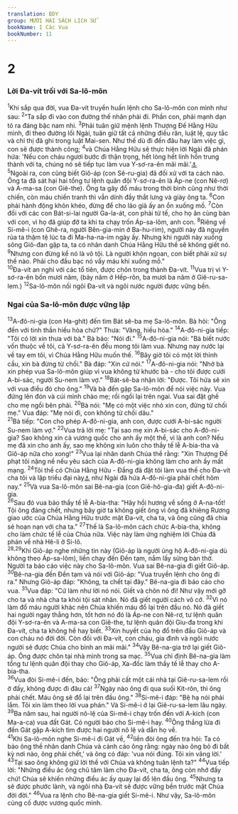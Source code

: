 ```yaml
---
translation: BDY
group: MƯƠI HAI SÁCH LỊCH SỬ
bookName: I Các Vua 
bookNumber: 11
---
```


<div class="title"><h1>2</h1><h3>Lời Đa-vít trối với Sa-lô-môn</h3></div>
<span class="verse 1vua_2_1"><sup>1</sup>Khi sắp qua đời, vua Đa-vít truyền huấn lệnh cho Sa-lô-môn con mình như sau: </span>
<span class="verse 1vua_2_2"><sup>2</sup>“Ta sắp đi vào con đường thế nhân phải đi. Phần con, phải mạnh dạn tỏ ra đáng bậc nam nhi. </span>
<span class="verse 1vua_2_3"><sup>3</sup>Phải tuân giữ mệnh lệnh Thượng Đế Hằng Hữu mình, đi theo đường lối Ngài, tuân giữ tất cả những điều răn, luật lệ, quy tắc và chỉ thị đã ghi trong luật Mai-sen. Như thế dù đi đến đâu hay làm việc gì, con sẽ được thành công; </span>
<span class="verse 1vua_2_4"><sup>4</sup>và Chúa Hằng Hữu sẽ thực hiện lời Ngài đã phán hứa: &#39;Nếu con cháu ngươi bước đi thận trọng, hết lòng hết linh hồn trung thành với ta, chúng nó sẽ tiếp tục làm vua Y-sơ-ra-ên mãi mãi.&#39;<a href="#" data-toggle="tooltip" data-placement="bottom" title="Nt: trung thành đi trước mặt Ta, ngươi sẽ không bao giờ thiếu người ngồi trên ngai Y-sơ-ra-ên.">⚓</a><br/></span>
<span class="verse 1vua_2_5"><sup>5</sup>Ngoài ra, con cũng biết Giô-áp (con Sê-ru-gia) đã đối xử với ta cách nào. Ông ta đã sát hại hai tổng tư lệnh quân đội Y-sơ-ra-ên là Áp-ne (con Nê-rơ) và A-ma-sa (con Giê-the). Ông ta gây đổ máu trong thời bình cũng như thời chiến, còn máu chiến tranh thì vẫn dính đầy thắt lưng và giày ông ta. </span>
<span class="verse 1vua_2_6"><sup>6</sup>Con phải hành động khôn khéo, đừng để cho lão già ấy an ổn xuống mồ. </span>
<span class="verse 1vua_2_7"><sup>7</sup>Còn đối với các con Bát-si-lai người Ga-la-át, con phải tử tế, cho họ ăn cùng bàn với con, vì họ đã giúp đỡ ta khi ta chạy trốn Áp-sa-lôm, anh con. </span>
<span class="verse 1vua_2_8"><sup>8</sup>Riêng về Si-mê-i (con Ghê-ra, người Bên-gia-min ở Ba-hu-rim), người này đã nguyền rủa ta thậm tệ lúc ta đi Ma-ha-na-im ngày ấy. Nhưng khi người này xuống sông Giô-đan gặp ta, ta có nhân danh Chúa Hằng Hữu thề sẽ không giết nó. </span>
<span class="verse 1vua_2_9"><sup>9</sup>Nhưng con đừng kể nó là vô tội. Là người khôn ngoan, con biết phải xử sự thế nào. Phải cho đầu bạc nó vấy máu khi xuống mồ.&#34;<br/></span>
<span class="verse 1vua_2_10"><sup>10</sup>Đa-vít an nghỉ với các tổ tiên, được chôn trong thành Đa-vít. </span>
<span class="verse 1vua_2_11"><sup>11</sup>Vua trị vì Y-sơ-ra-ên bốn mươi năm, (bảy năm ở Hếp-rôn, ba mươi ba năm ở Giê-ru-sa-lem.) </span>
<span class="verse 1vua_2_12"><sup>12</sup>Sa-lô-môn nối ngôi Đa-vít và ngôi nước người được vững bền.</span>
<div class="title"><h3>Ngai của Sa-lô-môn được vững lập</h3></div>
<span class="verse 1vua_2_13"><sup>13</sup>A-đô-ni-gia (con Ha-ghít) đến tìm Bát sê-ba mẹ Sa-lô-môn. Bà hỏi: &#34;Ông đến với tinh thần hiếu hòa chứ?&#34; Thưa: &#34;Vâng, hiếu hòa.&#34; </span>
<span class="verse 1vua_2_14"><sup>14</sup>A-đô-ni-gia tiếp: &#34;Tôi có lời xin thưa với bà.&#34; Bà bảo: &#34;Nói đi.&#34; </span>
<span class="verse 1vua_2_15"><sup>15</sup>A-đô-ni-gia nói: &#34;Bà biết nước vốn thuộc về tôi, cả Y-sơ-ra-ên đều mong tôi làm vua. Nhưng nay nước lại về tay em tôi, vì Chúa Hằng Hữu muốn thế. </span>
<span class="verse 1vua_2_16"><sup>16</sup>Bây giờ tôi có một lời thỉnh cầu, xin bà đừng từ chối.&#34; Bà đáp: &#34;Xin cứ nói.&#34; </span>
<span class="verse 1vua_2_17"><sup>17</sup>A-đô-ni-gia nói: &#34;Nhờ bà xin phép vua Sa-lô-môn giúp vì vua không từ khước bà - cho tôi được cưới A-bi-sác, người Su-nem làm vợ.&#34; </span>
<span class="verse 1vua_2_18"><sup>18</sup>Bát-sê-ba nhận lời: &#34;Được. Tôi hứa sẽ xin với vua điều đó cho ông.&#34; </span>
<span class="verse 1vua_2_19"><sup>19</sup>Và bà đến gặp Sa-lô-môn để nói việc này. Vua đứng lên đón và cúi mình chào mẹ; rồi ngồi lại trên ngai. Vua sai đặt ghế cho mẹ ngồi bên phải. </span>
<span class="verse 1vua_2_20"><sup>20</sup>Bà nói: &#34;Mẹ có một việc nhỏ xin con, đừng từ chối mẹ.&#34; Vua đáp: &#34;Mẹ nói đi, con không từ chối dâu.&#34; <br/></span>
<span class="verse 1vua_2_21"><sup>21</sup>Bà tiếp: &#34;Con cho phép A-đô-ni-gia, anh con, được cưới A-bi-sác người Su-nem làm vợ.&#34; </span>
<span class="verse 1vua_2_22"><sup>22</sup>Vua trả lời mẹ: &#34;Tại sao mẹ xin A-bi-sác cho A-đô-ni-gia? Sao không xin cả vương quốc cho anh ấy một thể, vì là anh con? Nếu mẹ đã xin cho anh ấy, sao mẹ không xin luôn cho thầy tế lễ A-bia-tha và Giô-áp nữa cho xong!&#34; </span>
<span class="verse 1vua_2_23"><sup>23</sup>Vua lại nhân danh Chúa thề rằng: &#34;Xin Thượng Đế phạt tôi nặng nề nếu yêu sách của A-đô-ni-gia không làm cho anh ấy mất mạng. </span>
<span class="verse 1vua_2_24"><sup>24</sup>Tôi thề có Chúa Hằng Hữu - Đấng đã đặt tôi làm vua thế cho Đa-vít cha tôi và lập triều đại này<a href="#" data-toggle="tooltip" data-placement="bottom" title="Nt lập một nhà cho tôi">⚓</a> như Ngài đã hứa A-đô-ni-gia phải chết hôm nay.&#34; </span>
<span class="verse 1vua_2_25"><sup>25</sup>Và vua Sa-lô-môn sai Bê-na-gia (con Giê-hô-gia-đa) giết A-đô-ni-gia.<br/></span>
<span class="verse 1vua_2_26"><sup>26</sup>Sau đó vua bảo thầy tế lễ A-bia-tha: &#34;Hãy hồi hương về sống ở A-na-tốt! Tội ông đáng chết, nhưng bây giờ ta không giết ông vì ông đã khiêng Rương giao ước của Chúa Hằng Hữu trước mặt Đa-vít, cha ta, và ông cũng đã chia sẻ hoạn nạn với cha ta.&#34; </span>
<span class="verse 1vua_2_27"><sup>27</sup>Thế là Sa-lô-môn cách chức A-bia-tha, không cho làm chức tế lễ của Chúa nữa. Việc này làm ứng nghiệm lời Chúa đã phán về nhà Hê-li ở Si-lô.<br/></span>
<span class="verse 1vua_2_28 1vua_2_29"><sup>28,29</sup>Khi Giô-áp nghe những tin này (Giô-áp là người ủng hộ A-đô-ni-gia dù không theo Áp-sa-lôm), liền chạy đến Đền tạm, nắm lấy sừng bàn thờ. Người ta báo cáo việc này cho Sa-lô-môn. Vua sai Bê-na-gia đi giết Giô-áp. </span>
<span class="verse 1vua_2_30"><sup>30</sup>Bê-na-gia đến Đền tạm và nói với Giô-áp: &#34;Vua truyền lệnh cho ông đi ra.&#34; Nhưng Giô-áp đáp: &#34;Không, ta chết tại đây.&#34; Bê-na-gia đi báo cáo cho vua. </span>
<span class="verse 1vua_2_31"><sup>31</sup>Vua đáp: &#34;Cứ làm như lời nó nói. Giết và chôn nó đi! Như vậy mới gỡ cho ta và nhà cha ta khỏi tội sát nhân. Nó đã giết người cách vô cớ. </span>
<span class="verse 1vua_2_32"><sup>32</sup>Vì nó làm đổ máu người khác nên Chúa khiến máu đổ lại trên đầu nó. Nó đã giết hai người ngay thẳng hơn, tốt hơn nó đó là Áp-ne con Nê-rơ, tư lệnh quân đội Y-sơ-ra-ên và A-ma-sa con Giê-the, tư lệnh quân đội Giu-đa trong khi Đa-vít, cha ta không hề hay biết. </span>
<span class="verse 1vua_2_33"><sup>33</sup>Xin huyết của họ đổ trên đầu Giô-áp và con cháu nó đời đời. Còn đối với Đa-vít, con cháu, gia đình và ngôi nước người sẽ được Chúa cho bình an mãi mãi.&#34; </span>
<span class="verse 1vua_2_34"><sup>34</sup>Vậy Bê-na-gia trở lại giết Giô-áp. Ông được chôn tại nhà mình trong sa mạc. </span>
<span class="verse 1vua_2_35"><sup>35</sup>Vua chỉ định Bê-na-gia làm tổng tư lệnh quân đội thay cho Giô-áp, Xa-đốc làm thầy tế lễ thay cho A-bia-tha.<br/></span>
<span class="verse 1vua_2_36"><sup>36</sup>Vua đòi Si-mê-i đến, bảo: &#34;Ông phải cất một cái nhà tại Giê-ru-sa-lem rồi ở đấy, không được đi đâu cả! </span>
<span class="verse 1vua_2_37"><sup>37</sup>Ngày nào ông đi qua suối Kít-rôn, thì ông phải chết. Máu ông sẽ đổ lại trên đầu ông.&#34; </span>
<span class="verse 1vua_2_38"><sup>38</sup>Si-mê-i đáp: &#34;Bệ hạ nói phải lắm. Tôi xin làm theo lời vua phán.&#34; Và Si-mê-i ở lại Giê-ru-sa-lem lâu ngày.<br/></span>
<span class="verse 1vua_2_39"><sup>39</sup>Ba năm sau, hai người nô-lệ của Si-mê-i chạy trốn đến với A-kích (con Ma-a-ca) vua đất Gát. Có người báo cho Si-mê-i hay. </span>
<span class="verse 1vua_2_40"><sup>40</sup>Ông thắng lừa đi đến Gát gặp A-kích tìm được hai người nô lệ và dẫn họ về.<br/></span>
<span class="verse 1vua_2_41"><sup>41</sup>Khi Sa-lô-môn nghe Si-mê-i đi Gát về, </span>
<span class="verse 1vua_2_42"><sup>42</sup>liền đòi ông đến tra hỏi: Ta có bảo ông thề nhân danh Chúa và cảnh cáo ông rằng: ngày nào ông bỏ đi bất kỳ nơi nào, ông phải chết,&#39; và ông có đáp: &#39;vua nói đúng. Tôi xin vâng lời.&#39; </span>
<span class="verse 1vua_2_43"><sup>43</sup>Tại sao ông không giữ lời thề với Chúa và không tuân lệnh ta?&#34; </span>
<span class="verse 1vua_2_44"><sup>44</sup>Vua tiếp lời: &#34;Những điều ác ông chủ tâm làm cho Đa-vít, cha ta, ông còn nhớ đấy chứ! Chúa sẽ khiến những điều ác ấy quay lại đổ lên đầu ông. </span>
<span class="verse 1vua_2_45"><sup>45</sup>Nhưng ta sẽ được phước lành, và ngôi nhà Đa-vít sẽ được vững bền trước mặt Chúa đời đời.&#34; </span>
<span class="verse 1vua_2_46"><sup>46</sup>Vua ra lệnh cho Bê-na-gia giết Si-mê-i. Như vậy, Sa-lô-môn củng cố được vương quốc mình.</span>
